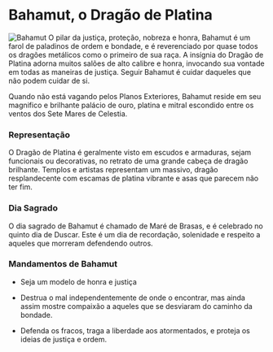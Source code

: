 # **Bahamut,** o Dragão de Platina
![Bahamut](https://github.com/Iago31/Exandria-Players/blob/master/assets/S%C3%ADmbolo%20de%20Bahamut.png?raw=true)
O pilar da justiça, proteção, nobreza e honra, Bahamut é um farol de paladinos de ordem e bondade, e é reverenciado por quase todos os dragões metálicos como o primeiro de sua raça. A insígnia do Dragão de Platina adorna muitos salões de alto calibre e honra, invocando sua vontade em todas as maneiras de justiça. Seguir Bahamut é cuidar daqueles que não podem cuidar de si.

Quando não está vagando pelos Planos Exteriores, Bahamut reside em seu magnifico e brilhante palácio de ouro, platina e mitral escondido entre os ventos dos Sete Mares de Celestia.
### **Representação**
O Dragão de Platina é geralmente visto em escudos e armaduras, sejam funcionais ou decorativas, no retrato de uma grande cabeça de dragão brilhante. Templos e artistas representam um massivo, dragão resplandecente com escamas de platina vibrante e asas que parecem não ter fim.
### **Dia Sagrado**
O dia sagrado de Bahamut é chamado de Maré de Brasas, e é celebrado no quinto dia de Duscar. Este é um dia de recordação, solenidade e respeito a aqueles que morreram defendendo outros.
### **Mandamentos de Bahamut**
- Seja um modelo de honra e justiça

- Destrua o mal independentemente de onde o encontrar, mas ainda assim mostre compaixão a aqueles que se desviaram do caminho da bondade.

- Defenda os fracos, traga a liberdade aos atormentados, e proteja os ideias de justiça e ordem.